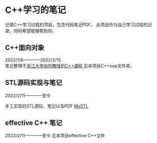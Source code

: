 # C++学习的笔记
记录C++学习过程的项目，包含代码笔记PDF。
此项目作为自己学习过程的记录，同时希望能够帮到你。

## C++面向对象
2022/1/6————2022/2/15  
笔记整理于[浙江大学翁恺教授的C++课程](https://www.bilibili.com/video/BV1j7411L7kL?p=1),见本项目C++oop文件夹。

## STL源码实现与笔记
2022/2/11————至今

手工实现的STL源码、笔记以及PDF
[MySTL](https://github.com/Wlzzzz-del/mySTL)

## effective C++ 笔记
2022/2/11————至今
见本项目effective C++文件


